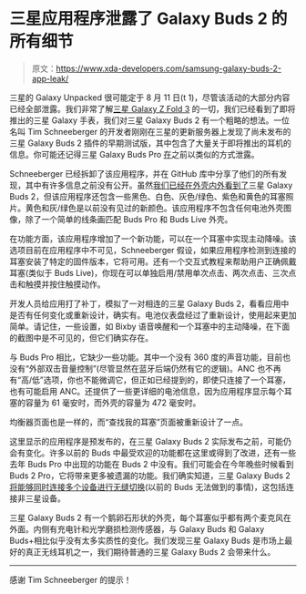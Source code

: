 # 三星应用程序泄露了 Galaxy Buds 2 的所有细节

> 原文：<https://www.xda-developers.com/samsung-galaxy-buds-2-app-leak/>

三星的 Galaxy Unpacked 很可能定于 8 月 11 日(t 1)，尽管该活动的大部分内容已经全部泄露。我们非常了解[三星 Galaxy Z Fold 3](https://www.xda-developers.com/samsung-galaxy-z-fold-3/) 的一切，我们已经看到了即将推出的三星 Galaxy 手表，我们对三星 Galaxy Buds 2 有一个粗略的想法。一位名叫 Tim Schneeberger 的开发者刚刚在三星的更新服务器上发现了尚未发布的三星 Galaxy Buds 2 插件的早期测试版，其中包含了大量关于即将推出的耳机的信息。你可能还记得三星 Galaxy Buds Pro [在](https://www.xda-developers.com/galaxy-buds-pro-app-confirms-colors-design-features-samsung-next-gen-tws-earbuds/)之前以类似的方式泄露。

Schneeberger 已经拆卸了该应用程序，并在 GitHub 库中分享了他们的所有发现，其中有许多信息之前没有公开。虽然[我们已经在外壳内外看到了](https://www.xda-developers.com/new-galaxy-buds-2-leak-give-us-a-closer-look-at-samsungs-next-wireless-earbuds/)三星 Galaxy Buds 2，但该应用程序还包含一些黑色、白色、灰色/绿色、紫色和黄色的耳塞照片。黄色和灰/绿色是以前没有见过的新颜色。该应用程序不包含任何电池外壳图像，除了一个简单的线条画匹配 Buds Pro 和 Buds Live 外壳。

在功能方面，该应用程序增加了一个新功能，可以在一个耳塞中实现主动降噪。该选项目前在应用程序中不可见，Schneeberger 假设，如果应用程序检测到连接的耳塞安装了特定的固件版本，它将可用。还有一个交互式教程来帮助用户正确佩戴耳塞(类似于 Buds Live)，你现在可以单独启用/禁用单次点击、两次点击、三次点击和触摸并按住触摸动作。

开发人员给应用打了补丁，模拟了一对相连的三星 Galaxy Buds 2，看看应用中是否有任何变化或重新设计，确实有。电池仪表盘经过了重新设计，使用起来更加简单。请记住，一些设置，如 Bixby 语音唤醒和一个耳塞中的主动降噪，在下面的截图中是不可见的，但它们确实存在。

与 Buds Pro 相比，它缺少一些功能。其中一个没有 360 度的声音功能，目前也没有“外部双击音量控制”(尽管显然在蓝牙后端仍然有它的逻辑)。ANC 也不再有“高/低”选项，你也不能微调它，但正如已经提到的，即使只连接了一个耳塞，也有可能启用 ANC。还提供了一些更详细的电池信息，因为应用程序显示每个耳塞的容量为 61 毫安时，而外壳的容量为 472 毫安时。

均衡器页面也是一样的，而“查找我的耳塞”页面被重新设计了一点。

这里显示的应用程序是预发布的，在三星 Galaxy Buds 2 实际发布之前，可能仍会有变化。许多以前的 Buds 中最受欢迎的功能都在这里或得到了改进，还有一些去年 Buds Pro 中出现的功能在 Buds 2 中没有。我们可能会在今年晚些时候看到 Buds 2 Pro，它将带来更多被遗漏的功能。我们确实知道，三星 Galaxy Buds 2 [将能够同时连接多个设备进行无缝切换](https://www.xda-developers.com/samsung-galaxy-buds2-wireless-earbuds/)(以前的 Buds 无法做到的事情)，这包括连接非三星设备。

三星 Galaxy Buds 2 有一个鹅卵石形状的外壳，每个耳塞似乎都有两个麦克风在外面。内侧有充电针和光学磨损检测传感器，与 Galaxy Buds 和 Galaxy Buds+相比似乎没有太多实质性的变化。我们发现三星 Galaxy Buds 是市场上最好的真正无线耳机之一，我们期待普通的三星 Galaxy Buds 2 会带来什么。

* * *

感谢 Tim Schneeberger 的提示！